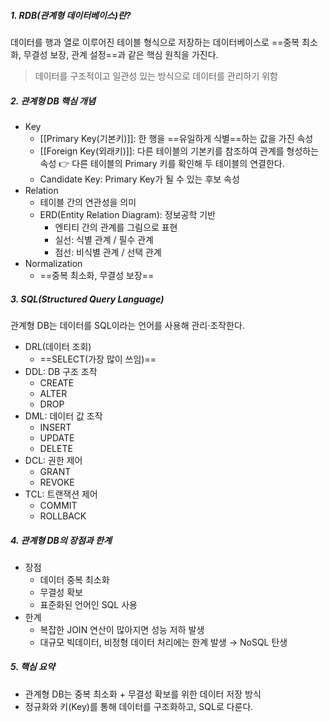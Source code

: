 ##### 1. RDB(관계형 데이터베이스)란?
데이터를 행과 열로 이루어진 테이블 형식으로 저장하는 데이터베이스로 ==중복 최소화, 무결성 보장, 관계 설정==과 같은 핵심 원칙을 가진다.

>데이터를 구조적이고 일관성 있는 방식으로 데이터를 관리하기 위함

##### 2. 관계형 DB 핵심 개념
- Key
	- [[Primary Key(기본키)]]: 한 행을 ==유일하게 식별==하는 값을 가진 속성
	- [[Foreign Key(외래키)]]: 다른 테이블의 기본키를 참조하여 관계를 형성하는 속성
		👉 다른 테이블의 Primary 키를 확인해 두 테이블의 연결한다.
	- Candidate Key: Primary Key가 될 수 있는 후보 속성 
- Relation
	- 테이블 간의 연관성을 의미
	- ERD(Entity Relation Diagram): 정보공학 기반
		- 엔티티 간의 관계를 그림으로 표현
		- 실선: 식별 관계 / 필수 관계
		- 점선: 비식별 관계 / 선택 관계
- Normalization
	- ==중복 최소화, 무결성 보장==

##### 3. SQL(Structured Query Language)
관계형 DB는 데이터를 SQL이라는 언어를 사용해 관리·조작한다.
- DRL(데이터 조회)
	- ==SELECT(가장 많이 쓰임)==
- DDL: DB 구조 조작
	- CREATE
	- ALTER
	- DROP
- DML: 데이터 값 조작
	- INSERT
	- UPDATE
	- DELETE
- DCL: 권한 제어
	- GRANT
	- REVOKE
- TCL: 트랜잭션 제어
	- COMMIT
	- ROLLBACK

##### 4. 관계형 DB의 장점과 한계
- 장점
	- 데이터 중복 최소화
	- 무결성 확보
	- 표준화된 언어인 SQL 사용
- 한계
	- 복잡한 JOIN 연산이 많아지면 성능 저하 발생
	- 대규모 빅데이터, 비정형 데이터 처리에는 한계 발생 → NoSQL 탄생

##### 5. 핵심 요약
- 관계형 DB는 중복 최소화 + 무결성 확보를 위한 데이터 저장 방식
- 정규화와 키(Key)를 통해 데이터를 구조화하고, SQL로 다룬다.